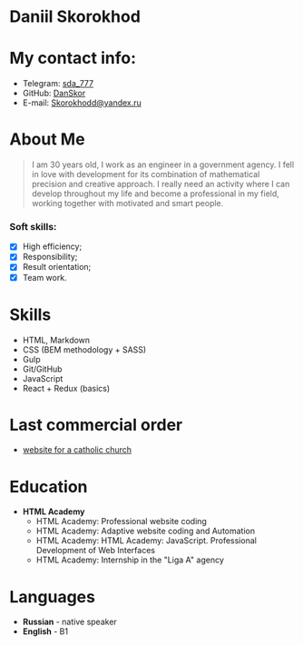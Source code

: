 # Daniil Skorokhod
# My contact info:
* Telegram: [sda_777](https://t.me/sda_777)
* GitHub: [DanSkor](https://github.com/DanSkor)
* E-mail: [Skorokhodd@yandex.ru](mailto:skorokhodd@yandex.ru)

# About Me
>I am 30 years old, I work as an engineer in a government agency. I fell in
            love with development for its combination of mathematical precision and creative approach. I really need
            an activity where I can develop throughout my life and become a professional in my field,
            working together with motivated and smart people.

### Soft skills:
- [X] High efficiency; 
- [X] Responsibility; 
- [X] Result orientation;
- [X] Team work.

# Skills
* HTML, Markdown
* CSS (BEM methodology + SASS)
* Gulp
* Git/GitHub
* JavaScript
* React + Redux (basics)


# Last commercial order

* [website for a catholic church](https://katlurd.ru/)

# Education
* **HTML Academy** 
  * HTML Academy: Professional website coding
  * HTML Academy: Adaptive website coding and Automation
  * HTML Academy: HTML Academy: JavaScript. Professional Development of Web Interfaces
  * HTML Academy: Internship in the "Liga A" agency

# Languages
* **Russian** - native speaker
* **English** - B1
